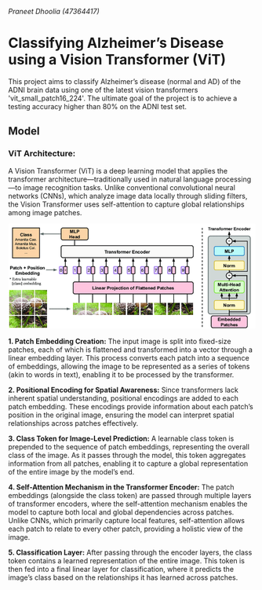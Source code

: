 *Praneet Dhoolia (47364417)*
# Classifying Alzheimer’s Disease using a Vision Transformer (ViT)
This project aims to classify Alzheimer’s disease (normal and AD) of the ADNI brain data using one of the latest vision transformers 'vit_small_patch16_224'. The ultimate goal of the project is to achieve a testing accuracy higher than 80% on the ADNI test set.

## Model
### ViT Architecture:
A Vision Transformer (ViT) is a deep learning model that applies the transformer architecture—traditionally used in natural language processing—to image recognition tasks. Unlike conventional convolutional neural networks (CNNs), which analyze image data locally through sliding filters, the Vision Transformer uses self-attention to capture global relationships among image patches.

<p align="center">
    <img width="700" src="assets/transformer.png">
</p>

**1. Patch Embedding Creation:** The input image is split into fixed-size patches, each of which is flattened and transformed into a vector through a linear embedding layer. This process converts each patch into a sequence of embeddings, allowing the image to be represented as a series of tokens (akin to words in text), enabling it to be processed by the transformer.

**2. Positional Encoding for Spatial Awareness:** Since transformers lack inherent spatial understanding, positional encodings are added to each patch embedding. These encodings provide information about each patch’s position in the original image, ensuring the model can interpret spatial relationships across patches effectively.

**3. Class Token for Image-Level Prediction:** A learnable class token is prepended to the sequence of patch embeddings, representing the overall class of the image. As it passes through the model, this token aggregates information from all patches, enabling it to capture a global representation of the entire image by the model’s end.

**4. Self-Attention Mechanism in the Transformer Encoder:** The patch embeddings (alongside the class token) are passed through multiple layers of transformer encoders, where the self-attention mechanism enables the model to capture both local and global dependencies across patches. Unlike CNNs, which primarily capture local features, self-attention allows each patch to relate to every other patch, providing a holistic view of the image.

**5. Classification Layer:** After passing through the encoder layers, the class token contains a learned representation of the entire image. This token is then fed into a final linear layer for classification, where it predicts the image’s class based on the relationships it has learned across patches.